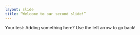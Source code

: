 ```yaml
---
layout: slide
title: “Welcome to our second slide!”
---
```

Your test: Adding something here?
Use the left arrow to go back!
